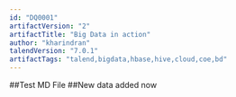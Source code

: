 ```yaml
---
id: "DQ0001"
artifactVersion: "2"
artifactTitle: "Big Data in action"
author: "kharindran"
talendVersion: "7.0.1"
artifactTags: "talend,bigdata,hbase,hive,cloud,coe,bd"
---
```


##Test MD File
##New data added now

